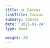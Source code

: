 ```yaml
---
title: 📊 Canvas
linkTitle: Canvas
summary: Canvas
date: '2021-01-24'
type: book

weight: 20
---
```

